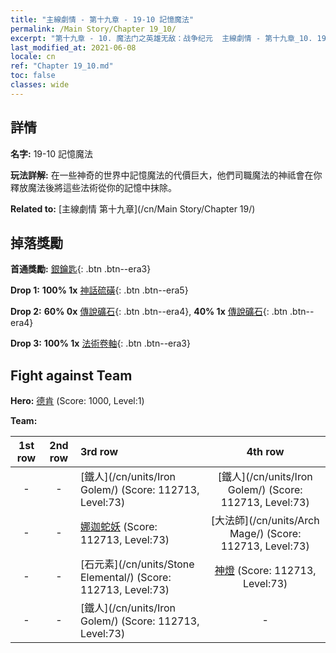 ```yaml
---
title: "主線劇情 - 第十九章 - 19-10 記憶魔法"
permalink: /Main Story/Chapter 19_10/
excerpt: "第十九章 - 10. 魔法门之英雄无敌：战争纪元  主線劇情 - 第十九章_10. 19-10 記憶魔法"
last_modified_at: 2021-06-08
locale: cn
ref: "Chapter 19_10.md"
toc: false
classes: wide
---
```


## 詳情

 **名字:** 19-10 記憶魔法

 **玩法詳解:** 在一些神奇的世界中記憶魔法的代價巨大，他們司職魔法的神祗會在你釋放魔法後將這些法術從你的記憶中抹除。

 **Related to:** [主線劇情 第十九章](/cn/Main Story/Chapter 19/)

## 掉落獎勵

 **首通獎勵:** [銀鑰匙](/cn/Items/con_693/){: .btn .btn--era3}

 **Drop 1:** **100% 1x** [神話硫磺](/cn/Items/mat_64/){: .btn .btn--era5}

 **Drop 2:** **60% 0x** [傳說礦石](/cn/Items/mat_54/){: .btn .btn--era4}, **40% 1x** [傳說礦石](/cn/Items/mat_54/){: .btn .btn--era4}

 **Drop 3:** **100% 1x** [法術卷軸](/cn/Items/con_694/){: .btn .btn--era3}


## Fight against Team
 **Hero:** [德肯](/cn/heroes/Dracon/) (Score: 1000, Level:1)

 **Team:**


  | 1st row | 2nd row | 3rd row | 4th row |
  |:----:|:----:|:----|:----:|
  | - | - | [鐵人](/cn/units/Iron Golem/) (Score: 112713, Level:73)  | [鐵人](/cn/units/Iron Golem/) (Score: 112713, Level:73)  |
  | - | - | [娜迦蛇妖](/cn/units/Naga/) (Score: 112713, Level:73)  | [大法師](/cn/units/Arch Mage/) (Score: 112713, Level:73)  |
  | - | - | [石元素](/cn/units/Stone Elemental/) (Score: 112713, Level:73)  | [神燈](/cn/units/Genie/) (Score: 112713, Level:73)  |
  | - | - | [鐵人](/cn/units/Iron Golem/) (Score: 112713, Level:73)  | - |


